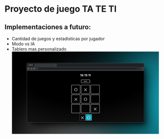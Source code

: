 # Proyecto de juego TA TE TI

## Implementaciones a futuro:
* Cantidad de juegos y estadisticas por jugador
* Modo vs IA
* Tablero mas personalizado
![](https://github.com/RodrigoLarroca/TATETI-react/blob/main/779shots_so.png)
